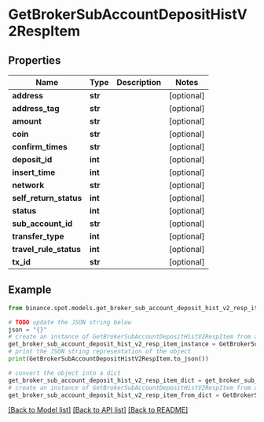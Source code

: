 # GetBrokerSubAccountDepositHistV2RespItem


## Properties

Name | Type | Description | Notes
------------ | ------------- | ------------- | -------------
**address** | **str** |  | [optional] 
**address_tag** | **str** |  | [optional] 
**amount** | **str** |  | [optional] 
**coin** | **str** |  | [optional] 
**confirm_times** | **str** |  | [optional] 
**deposit_id** | **int** |  | [optional] 
**insert_time** | **int** |  | [optional] 
**network** | **str** |  | [optional] 
**self_return_status** | **int** |  | [optional] 
**status** | **int** |  | [optional] 
**sub_account_id** | **str** |  | [optional] 
**transfer_type** | **int** |  | [optional] 
**travel_rule_status** | **int** |  | [optional] 
**tx_id** | **str** |  | [optional] 

## Example

```python
from binance.spot.models.get_broker_sub_account_deposit_hist_v2_resp_item import GetBrokerSubAccountDepositHistV2RespItem

# TODO update the JSON string below
json = "{}"
# create an instance of GetBrokerSubAccountDepositHistV2RespItem from a JSON string
get_broker_sub_account_deposit_hist_v2_resp_item_instance = GetBrokerSubAccountDepositHistV2RespItem.from_json(json)
# print the JSON string representation of the object
print(GetBrokerSubAccountDepositHistV2RespItem.to_json())

# convert the object into a dict
get_broker_sub_account_deposit_hist_v2_resp_item_dict = get_broker_sub_account_deposit_hist_v2_resp_item_instance.to_dict()
# create an instance of GetBrokerSubAccountDepositHistV2RespItem from a dict
get_broker_sub_account_deposit_hist_v2_resp_item_from_dict = GetBrokerSubAccountDepositHistV2RespItem.from_dict(get_broker_sub_account_deposit_hist_v2_resp_item_dict)
```
[[Back to Model list]](../README.md#documentation-for-models) [[Back to API list]](../README.md#documentation-for-api-endpoints) [[Back to README]](../README.md)


